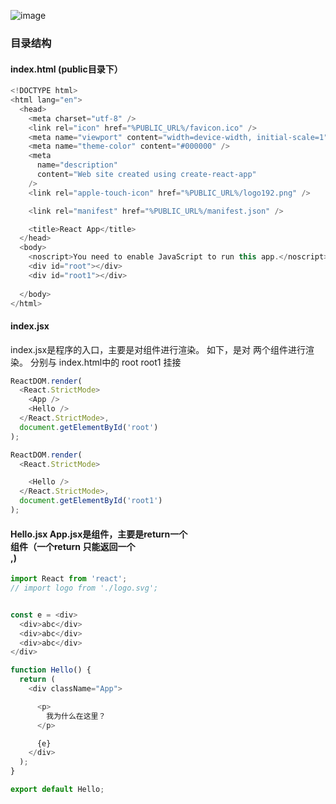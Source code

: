 ![image](https://user-images.githubusercontent.com/24709527/123290277-b5874b80-d543-11eb-991e-ea890fa4251b.png)
### 目录结构
#### index.html (public目录下）
```js
<!DOCTYPE html>
<html lang="en">
  <head>
    <meta charset="utf-8" />
    <link rel="icon" href="%PUBLIC_URL%/favicon.ico" />
    <meta name="viewport" content="width=device-width, initial-scale=1" />
    <meta name="theme-color" content="#000000" />
    <meta
      name="description"
      content="Web site created using create-react-app"
    />
    <link rel="apple-touch-icon" href="%PUBLIC_URL%/logo192.png" />

    <link rel="manifest" href="%PUBLIC_URL%/manifest.json" />

    <title>React App</title>
  </head>
  <body>
    <noscript>You need to enable JavaScript to run this app.</noscript>
    <div id="root"></div>
    <div id="root1"></div>
 
  </body>
</html>

```

#### index.jsx
 index.jsx是程序的入口，主要是对组件进行渲染。 如下，是对     <App /> <Hello /> 两个组件进行渲染。 分别与 index.html中的 root root1 挂接
```js
ReactDOM.render(
  <React.StrictMode>
    <App />
    <Hello />
  </React.StrictMode>,
  document.getElementById('root')
);

ReactDOM.render(
  <React.StrictMode>

    <Hello />
  </React.StrictMode>,
  document.getElementById('root1')
);
```
#### Hello.jsx App.jsx是组件，主要是return一个<div>组件（一个return 只能返回一个 <div>,)
```js
import React from 'react';
// import logo from './logo.svg';


const e = <div>
  <div>abc</div>
  <div>abc</div>
  <div>abc</div>
</div>

function Hello() {
  return (
    <div className="App">

      <p>
        我为什么在这里？
      </p>

      {e}
    </div>
  );
}

export default Hello;

```



